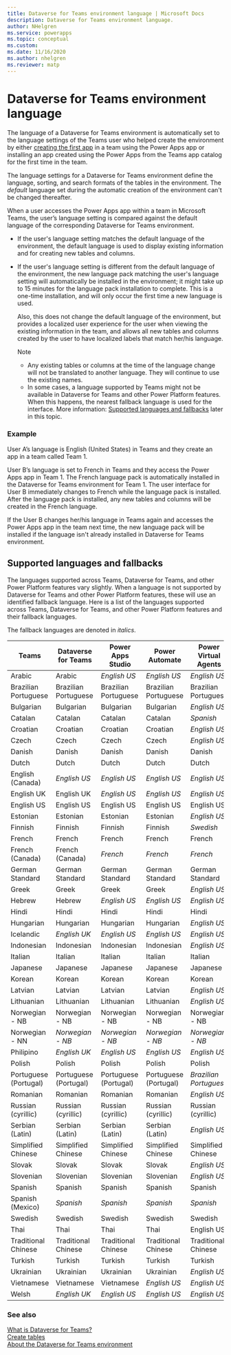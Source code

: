 ```yaml
---
title: Dataverse for Teams environment language | Microsoft Docs
description: Dataverse for Teams environment language.
author: NHelgren
ms.service: powerapps
ms.topic: conceptual
ms.custom: 
ms.date: 11/16/2020
ms.author: nhelgren
ms.reviewer: matp
---
```

# Dataverse for Teams environment language

The language of a Dataverse for Teams environment is automatically set to the language settings of the Teams user who helped create the environment by either [creating the first app](create-first-app.md) in a team using the Power Apps app or installing an app created using the Power Apps from the Teams app catalog for the first time in the team.

The language settings for a Dataverse for Teams environment define the language, sorting, and search formats of the tables in the environment. The *default* language set during the automatic creation of the environment can't be changed thereafter. 

When a user accesses the Power Apps app within a team in Microsoft Teams, the user’s language setting is compared against the default language of the corresponding Dataverse for Teams environment.
 
- If the user's language setting matches the default language of the environment, the default language is used to display existing information and for creating new tables and columns.

- If the user's language setting is different from the default language of the environment, the new language pack matching the user's language setting will automatically be installed in the environment; it might take up to 15 minutes for the language pack installation to complete. This is a one-time installation, and will only occur the first time a new language is used. 

    Also, this does not change the default language of the environment, but provides a localized user experience for the user when viewing the existing information in the team, and allows all new tables and columns created by the user to have localized labels that match her/his language.

    > [!NOTE]
    > - Any existing tables or columns at the time of the language change will not be translated to another language. They will continue to use the existing names.
    >- In some cases, a language supported by Teams might not be available in Dataverse for Teams and other Power Platform features. When this happens, the nearest fallback language is used for the interface. More information: [Supported languages and fallbacks](#supported-languages-and-fallbacks) later in this topic. 

### Example

User A’s language is English (United States) in Teams and they create an app in a team called Team 1. 

User B’s language is set to French in Teams and they access the Power Apps app in Team 1. The French language pack is automatically installed in the Dataverse for Teams environment for Team 1. The user interface for User B immediately changes to French while the language pack is installed. After the language pack is installed, any new tables and columns will be created in the French language. 

If the User B changes her/his language in Teams again and accesses the Power Apps app in the team next time, the new language pack will be installed if the language isn't already installed in Dataverse for Teams environment.

## Supported languages and fallbacks

The languages supported across Teams, Dataverse for Teams, and other Power Platform features vary slightly. When a language is not supported by Dataverse for Teams and other Power Platform features, these will use an identified fallback language. Here is a list of the languages supported across Teams, Dataverse for Teams, and other Power Platform features and their fallback languages. 

The fallback languages are denoted in *italics*.


| Teams             | Dataverse for Teams           | **Power Apps Studio** | **Power Automate**    | **Power Virtual Agents** | **Power BI**           |
|-----------------------|-----------------------|------------------------------|-----------------------|-------------------------|-----------------------|
| Arabic                | Arabic                | *English US*                   | *English US*            | *English US*              | Arabic                |
| Brazilian Portuguese  | Brazilian Portuguese  | Brazilian Portuguese         | Brazilian Portuguese  | Brazilian Portuguese    | Brazilian Portuguese  |
| Bulgarian             | Bulgarian             | Bulgarian                    | Bulgarian             | *English US*              | Bulgarian             |
| Catalan               | Catalan               | Catalan                      | Catalan               | *Spanish*                 | Catalan               |
| Croatian              | Croatian              | Croatian                     | Croatian              | *English US*              | Croatian              |
| Czech                 | Czech                 | Czech                        | Czech                 | *English US*              | Czech                 |
| Danish                | Danish                | Danish                       | Danish                | Danish                  | Danish                |
| Dutch                 | Dutch                 | Dutch                        | Dutch                 | Dutch                   | Dutch                 |
| English (Canada)      | *English US*            | *English US*                   | *English US*            | *English US*              | *English US*            |
| English UK            | English UK            | *English US*                   | *English US*            | *English US*              | *English US*            |
| English US            | English US            | English US                   | English US            | English US              | English US            |
| Estonian              | Estonian              | Estonian                     | Estonian              | *English US*              | Estonian              |
| Finnish               | Finnish               | Finnish                      | Finnish               | *Swedish*                 | Finnish               |
| French                | French                | French                       | French                | French                  | French                |
| French (Canada)       | French (Canada)       | *French*                       | *French*                | *French*                  | *French*                |
| German Standard       | German Standard       | German Standard              | German Standard       | German Standard         | German Standard       |
| Greek                 | Greek                 | Greek                        | Greek                 | *English US*              | Greek                 |
| Hebrew                | Hebrew                | *English US*                   | *English US*            | *English US*              | Hebrew                |
| Hindi                 | Hindi                 | Hindi                        | Hindi                 | Hindi                   | Hindi                 |
| Hungarian             | Hungarian             | Hungarian                    | Hungarian             | *English US*              | Hungarian             |
| Icelandic             | *English UK*            | *English US*                   | *English US*            | *English US*              | English UK            |
| Indonesian            | Indonesian            | Indonesian                   | Indonesian            | *English US*              | Indonesian            |
| Italian               | Italian               | Italian                      | Italian               | Italian                 | Italian               |
| Japanese              | Japanese              | Japanese                     | Japanese              | Japanese                | Japanese              |
| Korean                | Korean                | Korean                       | Korean                | Korean                  | Korean                |
| Latvian               | Latvian               | Latvian                      | Latvian               | *English US*              | Latvian               |
| Lithuanian            | Lithuanian            | Lithuanian                   | Lithuanian            | *English US*              | Lithuanian            |
| Norwegian - NB        | Norwegian - NB        | Norwegian - NB               | Norwegian - NB        | Norwegian - NB          | Norwegian - NB        |
| Norwegian - NN        | *Norwegian - NB*        | *Norwegian - NB*               | *Norwegian - NB*        | *Norwegian - NB*          | *Norwegian - NB*        |
| Philipino             | *English UK*            | *English US*                   | *English US*            | *English US*              | *English UK*            |
| Polish                | Polish                | Polish                       | Polish                | Polish                  | Polish                |
| Portuguese (Portugal) | Portuguese (Portugal) | Portuguese (Portugal)        | Portuguese (Portugal) | *Brazilian Portuguese*    | Portuguese (Portugal) |
| Romanian              | Romanian              | Romanian                     | Romanian              | *English US*              | Romanian              |
| Russian (cyrillic)    | Russian (cyrillic)    | Russian (cyrillic)           | Russian (cyrillic)    | Russian (cyrillic)      | Russian (cyrillic)    |
| Serbian (Latin)       | Serbian (Latin)       | Serbian (Latin)              | Serbian (Latin)       | *English US*              | Serbian (Latin)       |
| Simplified Chinese    | Simplified Chinese    | Simplified Chinese           | Simplified Chinese    | Simplified Chinese      | Simplified Chinese    |
| Slovak                | Slovak                | Slovak                       | Slovak                | *English US*              | Slovak                |
| Slovenian             | Slovenian             | Slovenian                    | Slovenian             | *English US*              | Slovenian             |
| Spanish               | Spanish               | Spanish                      | Spanish               | Spanish                 | Spanish               |
| Spanish (Mexico)      | *Spanish*               | *Spanish*                      | *Spanish*               | *Spanish*                 | *Spanish*               |
| Swedish               | Swedish               | Swedish                      | Swedish               | Swedish                 | Swedish               |
| Thai                  | Thai                  | Thai                         | Thai                  | English US              | Thai                  |
| Traditional Chinese   | Traditional Chinese   | Traditional Chinese          | Traditional Chinese   | Traditional Chinese     | Traditional Chinese   |
| Turkish               | Turkish               | Turkish                      | Turkish               | Turkish                 | Turkish               |
| Ukrainian             | Ukrainian             | Ukrainian                    | Ukrainian             | *English US*              | Ukrainian             |
| Vietnamese            | Vietnamese            | Vietnamese                   | *English US*            | *English US*              | Vietnamese            |
| Welsh                 | *English UK*            | *English US*                   | *English US*            | *English US*              | *English UK*            | 

### See also

[What is Dataverse for Teams?](overview-data-platform) <br />
[Create tables](create-table.md)<br/>
[About the Dataverse for Teams environment](/power-platform/admin/about-teams/environment)
